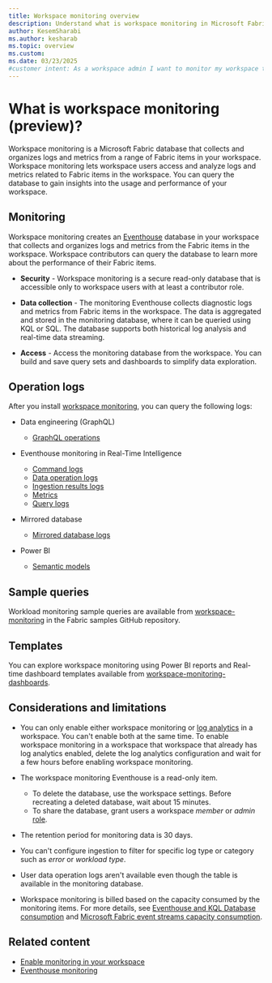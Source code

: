 ```yaml
---
title: Workspace monitoring overview
description: Understand what is workspace monitoring in Microsoft Fabric and how it can help you to gain insights into the usage and performance of your workspace.
author: KesemSharabi
ms.author: kesharab
ms.topic: overview
ms.custom:
ms.date: 03/23/2025
#customer intent: As a workspace admin I want to monitor my workspace to gain insights into the usage and performance of my workspace so that I can optimize my workspace and improve the user experience.
---
```


# What is workspace monitoring (preview)?

Workspace monitoring is a Microsoft Fabric database that collects and organizes logs and metrics from a range of Fabric items in your workspace. Workspace monitoring lets workspace users access and analyze logs and metrics related to Fabric items in the workspace. You can query the database to gain insights into the usage and performance of your workspace.

## Monitoring

Workspace monitoring creates an [Eventhouse](../real-time-intelligence/eventhouse.md) database in your workspace that collects and organizes logs and metrics from the Fabric items in the workspace. Workspace contributors can query the database to learn more about the performance of their Fabric items.

* **Security** - Workspace monitoring is a secure read-only database that is accessible only to workspace users with at least a contributor role.

* **Data collection** - The monitoring Eventhouse collects diagnostic logs and metrics from Fabric items in the workspace. The data is aggregated and stored in the monitoring database, where it can be queried using KQL or SQL. The database supports both historical log analysis and real-time data streaming.

* **Access** - Access the monitoring database from the workspace. You can build and save query sets and dashboards to simplify data exploration.

## Operation logs

After you install [workspace monitoring](enable-workspace-monitoring.md), you can query the following logs:

* Data engineering (GraphQL)
    * [GraphQL operations](../data-engineering/graphql-operations.md)

* Eventhouse monitoring in Real-Time Intelligence
    * [Command logs](../real-time-intelligence/monitor-logs-command.md)
    * [Data operation logs](../real-time-intelligence/monitor-logs-data-operation.md)
    * [Ingestion results logs](../real-time-intelligence/monitor-logs-ingestion-results.md)
    * [Metrics](../real-time-intelligence/monitor-metrics.md)
    * [Query logs](../real-time-intelligence/monitor-logs-query.md)

* Mirrored database
    * [Mirrored database logs](../database/mirrored-database/monitor-logs.md)

* Power BI
    * [Semantic models](/power-bi/enterprise/semantic-model-operations)

## Sample queries

Workload monitoring sample queries are available from [workspace-monitoring](https://github.com/microsoft/fabric-samples/tree/main/workspace-monitoring) in the Fabric samples GitHub repository.

## Templates

You can explore workspace monitoring using Power BI reports and Real-time dashboard templates available from [workspace-monitoring-dashboards](https://github.com/microsoft/fabric-toolbox/tree/main/monitoring/workspace-monitoring-dashboards).

## Considerations and limitations

* You can only enable either workspace monitoring or [log analytics](/power-bi/transform-model/log-analytics/desktop-log-analytics-configure) in a workspace. You can't enable both at the same time. To enable workspace monitoring in a workspace that workspace that already has log analytics enabled, delete the log analytics configuration and wait for a few hours before enabling workspace monitoring.

* The workspace monitoring Eventhouse is a read-only item.
    * To delete the database, use the workspace settings. Before recreating a deleted database, wait about 15 minutes.
    * To share the database, grant users a workspace *member* or *admin* [role](../fundamentals/roles-workspaces.md).

* The retention period for monitoring data is 30 days.

* You can't configure ingestion to filter for specific log type or category such as *error* or *workload type*.

* User data operation logs aren't available even though the table is available in the monitoring database.

* Workspace monitoring is billed based on the capacity consumed by the monitoring items. For more details, see [Eventhouse and KQL Database consumption](../real-time-intelligence/real-time-intelligence-consumption.md) and [Microsoft Fabric event streams capacity consumption](../real-time-intelligence/event-streams/monitor-capacity-consumption.md).

## Related content

* [Enable monitoring in your workspace](enable-workspace-monitoring.md)
* [Eventhouse monitoring](../real-time-intelligence/monitor-eventhouse.md)
